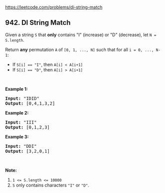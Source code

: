 https://leetcode.com/problems/di-string-match

## 942. DI String Match

<div><p>Given a string <code>S</code> that <strong>only</strong> contains "I" (increase) or "D" (decrease), let <code>N = S.length</code>.</p>
<p>Return <strong>any</strong> permutation <code>A</code> of <code>[0, 1, ..., N]</code> such that for all <code>i = 0, ..., N-1</code>:</p>
<ul>
<li>If <code>S[i] == "I"</code>, then <code>A[i] &lt; A[i+1]</code></li>
<li>If <code>S[i] == "D"</code>, then <code>A[i] &gt; A[i+1]</code></li>
</ul>
<p> </p>
<p><strong>Example 1:</strong></p>
<pre><strong>Input: </strong><span id="example-input-1-1">"IDID"</span>
<strong>Output: </strong><span id="example-output-1">[0,4,1,3,2]</span>
</pre>
<div>
<p><strong>Example 2:</strong></p>
<pre><strong>Input: </strong><span id="example-input-2-1">"III"</span>
<strong>Output: </strong><span id="example-output-2">[0,1,2,3]</span>
</pre>
<div>
<p><strong>Example 3:</strong></p>
<pre><strong>Input: </strong><span id="example-input-3-1">"DDI"</span>
<strong>Output: </strong><span id="example-output-3">[3,2,0,1]</span></pre>
</div>
</div>
<p> </p>
<p><strong>Note:</strong></p>
<ol>
<li><code>1 &lt;= S.length &lt;= 10000</code></li>
<li><code>S</code> only contains characters <code>"I"</code> or <code>"D"</code>.</li>
</ol></div>
